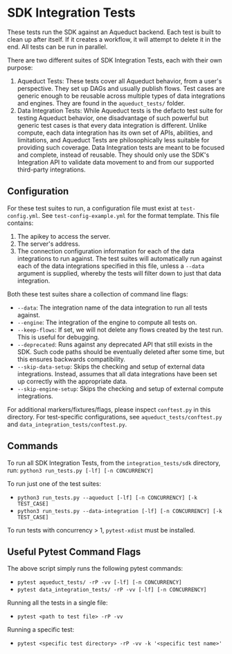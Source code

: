 # SDK Integration Tests

These tests run the SDK against an Aqueduct backend. Each test is built to clean up after itself. If it creates a workflow, it will attempt to delete it in the end. All tests can be run in parallel.

There are two different suites of SDK Integration Tests, each with their own purpose:
1) Aqueduct Tests: These tests cover all Aqueduct behavior, from a user's perspective. They set up DAGs and usually publish flows. 
Test cases are generic enough to be reusable across multiple types of data integrations and engines. They are found in the `aqueduct_tests/` folder.
2) Data Integration Tests: While Aqueduct tests is the defacto test suite for testing Aqueduct behavior, one disadvantage of such
powerful but generic test cases is that every data integration is different. Unlike compute, each data integration has its own set of
APIs, abilities, and limitations, and Aqueduct Tests are philosophically less suitable for providing such coverage. Data Integration tests are meant
to be focused and complete, instead of reusable. They should only use the SDK's Integration API to validate data movement to and from
our supported third-party integrations.

## Configuration
For these test suites to run, a configuration file must exist at `test-config.yml`. See `test-config-example.yml` for the format template.
This file contains:
1) The apikey to access the server.
2) The server's address.
3) The connection configuration information for each of the data integrations to run against. The test suites
will automatically run against each of the data integrations specified in this file, unless a `--data` argument
is supplied, whereby the tests will filter down to just that data integration.

Both these test suites share a collection of command line flags:
* `--data`: The integration name of the data integration to run all tests against. 
* `--engine`: The integration of the engine to compute all tests on.
* `--keep-flows`: If set, we will not delete any flows created by the test run. This is useful for debugging.
* `--deprecated`: Runs against any deprecated API that still exists in the SDK. Such code paths should be eventually deleted after some time, but this ensures backwards compatibility.
* `--skip-data-setup`: Skips the checking and setup of external data integrations. Instead, assumes that all data integrations have been set up correctly with the appropriate data.
* `--skip-engine-setup`: Skips the checking and setup of external compute integrations.

For additional markers/fixtures/flags, please inspect `conftest.py` in this directory. For test-specific configurations,
see `aqueduct_tests/conftest.py` and  `data_integration_tests/conftest.py`.

## Commands

To run all SDK Integration Tests, from the `integration_tests/sdk` directory, run:
`python3 run_tests.py [-lf] [-n CONCURRENCY]`

To run just one of the test suites:
- `python3 run_tests.py --aqueduct [-lf] [-n CONCURRENCY] [-k TEST_CASE]`
- `python3 run_tests.py --data-integration [-lf] [-n CONCURRENCY] [-k TEST_CASE]`

To run tests with concurrency > 1, `pytest-xdist` must be installed.

## Useful Pytest Command Flags 

The above script simply runs the following pytest commands:
- `pytest aqueduct_tests/ -rP -vv [-lf] [-n CONCURRENCY]`
- `pytest data_integration_tests/ -rP -vv [-lf] [-n CONCURRENCY]`

Running all the tests in a single file:
- `pytest <path to test file> -rP -vv`

Running a specific test:
- `pytest <specific test directory> -rP -vv -k '<specific test name>'`
